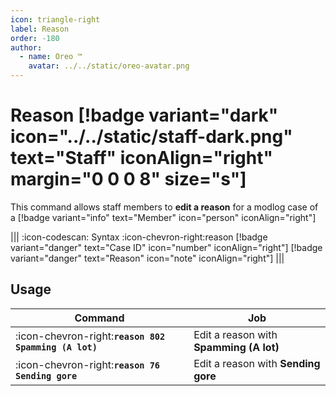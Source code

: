 ```yaml
---
icon: triangle-right
label: Reason
order: -180
author:
  - name: Oreo ™
    avatar: ../../static/oreo-avatar.png
---
```


# Reason [!badge variant="dark" icon="../../static/staff-dark.png" text="Staff" iconAlign="right" margin="0 0 0 8" size="s"]

This command allows staff members to **edit a reason** for a modlog case of a [!badge variant="info" text="Member" icon="person" iconAlign="right"]

||| :icon-codescan: Syntax
:icon-chevron-right:reason [!badge variant="danger" text="Case ID" icon="number" iconAlign="right"] [!badge variant="danger" text="Reason" icon="note" iconAlign="right"]
|||

## Usage

| Command                                               | Job                                     |
| ----------------------------------------------------- | --------------------------------------- |
| :icon-chevron-right:**`reason 802 Spamming (A lot)`** | Edit a reason with **Spamming (A lot)** |
| :icon-chevron-right:**`reason 76 Sending gore`**      | Edit a reason with **Sending gore**     |
